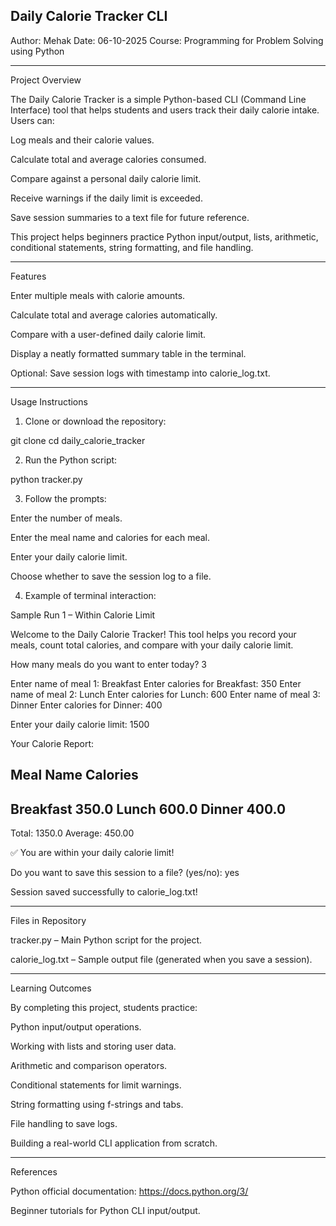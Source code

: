## Daily Calorie Tracker CLI

Author: Mehak
Date: 06-10-2025
Course: Programming for Problem Solving using Python


---

Project Overview

The Daily Calorie Tracker is a simple Python-based CLI (Command Line Interface) tool that helps students and users track their daily calorie intake. Users can:

Log meals and their calorie values.

Calculate total and average calories consumed.

Compare against a personal daily calorie limit.

Receive warnings if the daily limit is exceeded.

Save session summaries to a text file for future reference.


This project helps beginners practice Python input/output, lists, arithmetic, conditional statements, string formatting, and file handling.


---

Features

Enter multiple meals with calorie amounts.

Calculate total and average calories automatically.

Compare with a user-defined daily calorie limit.

Display a neatly formatted summary table in the terminal.

Optional: Save session logs with timestamp into calorie_log.txt.



---

Usage Instructions

1. Clone or download the repository:



git clone <your-github-repo-url>
cd daily_calorie_tracker

2. Run the Python script:



python tracker.py

3. Follow the prompts:

Enter the number of meals.

Enter the meal name and calories for each meal.

Enter your daily calorie limit.

Choose whether to save the session log to a file.



4. Example of terminal interaction:



Sample Run 1 – Within Calorie Limit

Welcome to the Daily Calorie Tracker!
This tool helps you record your meals, count total calories, and compare with your daily calorie limit.

How many meals do you want to enter today? 3

Enter name of meal 1: Breakfast
Enter calories for Breakfast: 350
Enter name of meal 2: Lunch
Enter calories for Lunch: 600
Enter name of meal 3: Dinner
Enter calories for Dinner: 400

Enter your daily calorie limit: 1500

Your Calorie Report:

Meal Name    Calories
--------------------------------
Breakfast       350.0
Lunch           600.0
Dinner          400.0
--------------------------------
Total:          1350.0
Average:        450.00

✅ You are within your daily calorie limit!

Do you want to save this session to a file? (yes/no): yes

Session saved successfully to calorie_log.txt!


---

Files in Repository

tracker.py – Main Python script for the project.

calorie_log.txt – Sample output file (generated when you save a session).



---

Learning Outcomes

By completing this project, students practice:

Python input/output operations.

Working with lists and storing user data.

Arithmetic and comparison operators.

Conditional statements for limit warnings.

String formatting using f-strings and tabs.

File handling to save logs.

Building a real-world CLI application from scratch.



---

References

Python official documentation: https://docs.python.org/3/

Beginner tutorials for Python CLI input/output.
